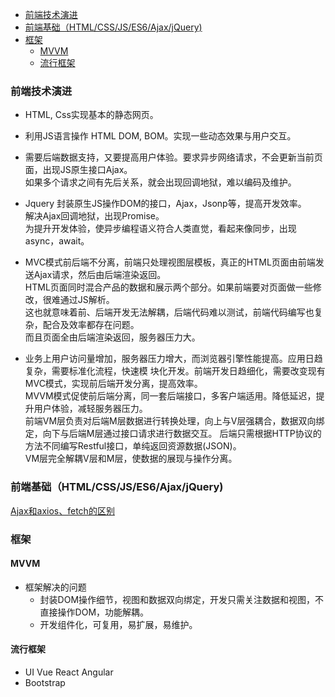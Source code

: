 
<!-- vim-markdown-toc GFM -->

- [前端技术演进](#前端技术演进)
- [前端基础（HTML/CSS/JS/ES6/Ajax/jQuery)](#前端基础htmlcssjses6ajaxjquery)
- [框架](#框架)
  - [MVVM](#mvvm)
  - [流行框架](#流行框架)

<!-- vim-markdown-toc -->



### 前端技术演进
- HTML, Css实现基本的静态网页。

- 利用JS语言操作 HTML DOM, BOM。实现一些动态效果与用户交互。

- 需要后端数据支持，又要提高用户体验。要求异步网络请求，不会更新当前页面，出现JS原生接口Ajax。  
  如果多个请求之间有先后关系，就会出现回调地狱，难以编码及维护。

- Jquery 封装原生JS操作DOM的接口，Ajax，Jsonp等，提高开发效率。  
  解决Ajax回调地狱，出现Promise。  
  为提升开发体验，使异步编程语义符合人类直觉，看起来像同步，出现async，await。

- MVC模式前后端不分离，前端只处理视图层模板，真正的HTML页面由前端发送Ajax请求，然后由后端渲染返回。  
  HTML页面同时混合产品的数据和展示两个部分。如果前端要对页面做一些修改，很难通过JS解析。  
  这也就意味着前、后端开发无法解耦，后端代码难以测试，前端代码编写也复杂，配合及效率都存在问题。  
  而且页面全由后端渲染返回，服务器压力大。

- 业务上用户访问量增加，服务器压力增大，而浏览器引擎性能提高。应用日趋复杂，需要标准化流程，快速模
  块化开发。前端开发日趋细化，需要改变现有MVC模式，实现前后端开发分离，提高效率。  
  MVVM模式促使前后端分离，同一套后端接口，多客户端适用。降低延迟，提升用户体验，减轻服务器压力。  
  前端VM层负责对后端M层数据进行转换处理，向上与V层强耦合，数据双向绑定，向下与后端M层通过接口请求进行数据交互。
  后端只需根据HTTP协议的方法不同编写Restful接口，单纯返回资源数据(JSON)。  
  VM层完全解耦V层和M层，使数据的展现与操作分离。  


### 前端基础（HTML/CSS/JS/ES6/Ajax/jQuery)

[Ajax和axios、fetch的区别](https://www.jianshu.com/p/8bc48f8fde75)


### 框架


#### MVVM
- 框架解决的问题
  - 封装DOM操作细节，视图和数据双向绑定，开发只需关注数据和视图，不直接操作DOM，功能解耦。
  - 开发组件化，可复用，易扩展，易维护。


#### 流行框架
  - UI Vue React Angular
  - Bootstrap

